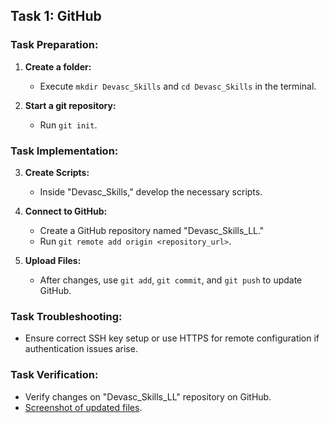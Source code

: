 ## Task 1: GitHub

### Task Preparation:
1. **Create a folder:**
   - Execute `mkdir Devasc_Skills` and `cd Devasc_Skills` in the terminal.

2. **Start a git repository:**
   - Run `git init`.

### Task Implementation:
3. **Create Scripts:**
   - Inside "Devasc_Skills," develop the necessary scripts.

4. **Connect to GitHub:**
   - Create a GitHub repository named "Devasc_Skills_LL."
   - Run `git remote add origin <repository_url>`.

5. **Upload Files:**
   - After changes, use `git add`, `git commit`, and `git push` to update GitHub.

### Task Troubleshooting:
- Ensure correct SSH key setup or use HTTPS for remote configuration if authentication issues arise.

### Task Verification:
- Verify changes on "Devasc_Skills_LL" repository on GitHub.
- [Screenshot of updated files](![image](https://github.com/LLeyers/Devasc_Skills_LL/assets/113699642/d5045567-3574-4ab1-819d-9798f67ad9ab)).

